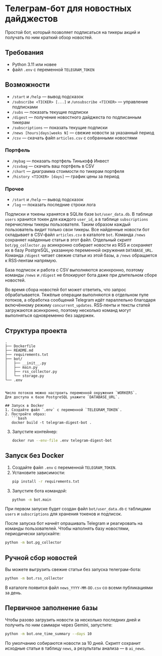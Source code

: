 
# Телеграм-бот для новостных дайджестов

Простой бот, который позволяет подписаться на тикеры акций и получать по ним краткий обзор новостей.

## Требования
- Python 3.11 или новее
- файл `.env` c переменной `TELEGRAM_TOKEN`

## Возможности

- `/start` и `/help` — вывод подсказок
- `/subscribe <TICKER> [...]` и `/unsubscribe <TICKER>` — управление подписками
- `/subs` — показать текущие подписки
- `/digest` — получение новостного дайджеста по подписанным тикерам
- `/subscriptions` — показать текущие подписки
- `/news [hours|days|weeks N]` — свежие новости за указанный период
- `/csv` — скачать файл `articles.csv` с собранными новостями

### Портфель
- `/mybag` — показать портфель Тинькофф Инвест
- `/csvbag` — скачать ваш портфель в CSV
- `/chart` — диаграмма стоимости по тикерам портфеля
- `/history <TICKER> [days]` — график цены за период

### Прочее
- `/start` и `/help` — вывод подсказок
- `/log` — показать последние строки лога

Подписки и токены хранятся в SQLite базе `bot/user_data.db`. В таблице `users`
хранится токен для каждого `user_id`, а в таблице `subscriptions` перечислены
тикеры пользователя. Таким образом каждый пользователь видит только свои тикеры.
Все найденные новости бот складывает в CSV‑файл `articles.csv` в каталоге `bot`.
Команда `/news` сохраняет найденные статьи в этот файл.
Отдельный скрипт `bot/pg_collector.py` асинхронно собирает новости из RSS и
сохраняет их в базу PostgreSQL, указанную переменной окружения `DATABASE_URL`.
Команда `/digest` читает свежие статьи из этой базы, а `/news` обращается
к RSS‑лентам напрямую.


База подписок и работа с CSV выполняются асинхронно, поэтому команды
`/news` и `/digest` не блокируют бота даже при длительном сборе новостей.

Во время сбора новостей бот может ответить, что запрос обрабатывается.
Тяжёлые операции выполняются в отдельном пуле потоков, а обработка
сообщений Telegram идёт параллельно благодаря включённому режиму
`concurrent_updates`. RSS‑ленты и тексты статей загружаются асинхронно,
поэтому несколько команд могут выполняться одновременно без задержек.

## Структура проекта
```
.
├── Dockerfile
├── README.md
├── requirements.txt
├── bot/
│   ├── __init__.py
│   ├── main.py
│   ├── rss_collector.py
│   └── storage.py
└── .env


Число потоков можно настроить переменной окружения `WORKERS`.
Для доступа к базе PostgreSQL укажите `DATABASE_URL`.

## Запуск в Docker
1. Создайте файл `.env` с переменной `TELEGRAM_TOKEN`.
2. Постройте образ:
   ```bash
   docker build -t telegram-digest-bot .
   ```
3. Запустите контейнер:

   ```bash
   docker run --env-file .env telegram-digest-bot
   ```

## Запуск без Docker
1. Создайте файл `.env` с переменной `TELEGRAM_TOKEN`.
2. Установите зависимости:
   ```bash
   pip install -r requirements.txt
   ```
3. Запустите бота командой:
   ```bash
   python -m bot.main
   ```

При первом запуске будет создан файл `bot/user_data.db` с таблицами `users` и `subscriptions` для хранения токенов и подписок.


После запуска бот начнёт опрашивать Telegram и реагировать на команды пользователей.
Чтобы наполнять базу новостями, периодически запускайте:

```bash
python -m bot.pg_collector
```

## Ручной сбор новостей
Вы можете выгрузить свежие статьи без запуска телеграм-бота:

```bash
python -m bot.rss_collector
```

В каталоге появится файл `news_YYYY-MM-DD.csv` со всеми публикациями за день.

## Первичное заполнение базы
Чтобы разово загрузить новости за несколько последних дней и получить по ним
саммари через Gemini, запустите:

```bash
python -m bot.one_time_summary --days 10
```

По умолчанию собираются новости за 10 дней. Скрипт сохранит исходные статьи в
таблицу `news`, а результаты анализа — в `ai_news`.


